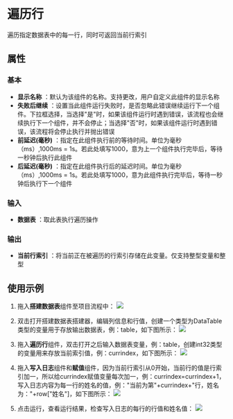 # 遍历行

遍历指定数据表中的每一行，同时可返回当前行索引

## 属性

### 基本

- **显示名称** ：默认为该组件的名称。支持更改，用户自定义此组件的显示名称
- **失败后继续** ：设置当此组件运行失败时，是否忽略此错误继续运行下一个组件。下拉框选择，当选择"是"时，如果该组件运行时遇到错误，该流程也会继续执行下一个组件，并不会停止；当选择"否"时，如果该组件运行时遇到错误，该流程将会停止执行并抛出错误
- **前延迟(毫秒)** ：指定在此组件执行前的等待时间。单位为毫秒（ms）,1000ms = 1s。若此处填写1000，意为上一个组件执行完毕后，等待一秒钟后执行此组件
- **后延迟(毫秒)** ：指定在此组件执行后的延迟时间。单位为毫秒（ms）,1000ms = 1s。若此处填写1000，意为此组件执行完毕后，等待一秒钟后执行下一个组件

### 输入

- **数据表** ：取此表执行遍历操作

### 输出

- **当前行索引** ：将当前正在被遍历的行索引存储在此变量。仅支持整型变量和整型

## 使用示例

1. 拖入**搭建数据表**组件至项目流程中：
![](https://docimages.blob.core.chinacloudapi.cn/images/Activities/BulidDataTable20201224.png)

2. 双击打开搭建数据表搭建器，编辑列信息和行值，创建一个类型为DataTable类型的变量用于存放输出数据表，例：table，如下图所示：
![](https://docimages.blob.core.chinacloudapi.cn/images/Activities/RemoveDuplicateRow20201228.png)

3. 拖入**遍历行**组件，双击打开之后输入数据表变量，例：table，创建int32类型的变量用来存放当前索引值，例：currindex，如下图所示：
![](https://docimages.blob.core.chinacloudapi.cn/images/Activities/ForEachRow20201228.png)

4. 拖入**写入日志**组件和**赋值**组件，因为当前行索引从0开始，当前行的值是行索引加一，所以给currindex赋值变量每次加一，例：currindex=currindex+1，写入日志内容为每一行的姓名的值，例："当前为第"+currindex+"行，姓名为："+row["姓名"]，如下图所示：
![](https://docimages.blob.core.chinacloudapi.cn/images/Activities/ForEachRow2020122802.png)

5. 点击运行，查看运行结果，检查写入日志的每行的行值和姓名值：
![](https://docimages.blob.core.chinacloudapi.cn/images/Activities/ForEachRow202012280203.png)
